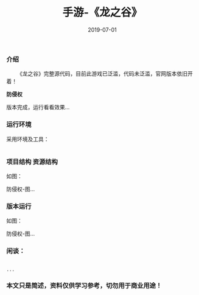 ﻿---
layout: post
title:  手游-《龙之谷》
date: 2019-07-01
tags: 手游
---

        
### 介绍


&emsp;&emsp;《龙之谷》完整源代码，目前此游戏已泛滥，代码未泛滥，官网版本依旧开着！


**防侵权**


版本完成，运行看看效果...


### 运行环境

采用环境及工具：

```

``` 

### 项目结构 资源结构

如图：

防侵权-图...

### 版本运行

如图：

防侵权-图...

### 闲谈： 

```

...

```


### 本文只是简述，资料仅供学习参考，切勿用于商业用途！